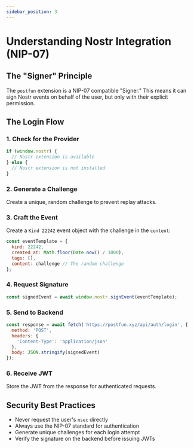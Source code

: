 ```yaml
---
sidebar_position: 3
---
```


# Understanding Nostr Integration (NIP-07)

## The "Signer" Principle

The `postfun` extension is a NIP-07 compatible "Signer." This means it can sign Nostr events on behalf of the user, but only with their explicit permission.

## The Login Flow

### 1. Check for the Provider

```javascript
if (window.nostr) {
  // Nostr extension is available
} else {
  // Nostr extension is not installed
}
```

### 2. Generate a Challenge

Create a unique, random challenge to prevent replay attacks.

### 3. Craft the Event

Create a `Kind 22242` event object with the challenge in the `content`:

```javascript
const eventTemplate = {
  kind: 22242,
  created_at: Math.floor(Date.now() / 1000),
  tags: [],
  content: challenge // The random challenge
};
```

### 4. Request Signature

```javascript
const signedEvent = await window.nostr.signEvent(eventTemplate);
```

### 5. Send to Backend

```javascript
const response = await fetch('https://postfun.xyz/api/auth/login', {
  method: 'POST',
  headers: {
    'Content-Type': 'application/json'
  },
  body: JSON.stringify(signedEvent)
});
```

### 6. Receive JWT

Store the JWT from the response for authenticated requests.

## Security Best Practices

- Never request the user's `nsec` directly
- Always use the NIP-07 standard for authentication
- Generate unique challenges for each login attempt
- Verify the signature on the backend before issuing JWTs